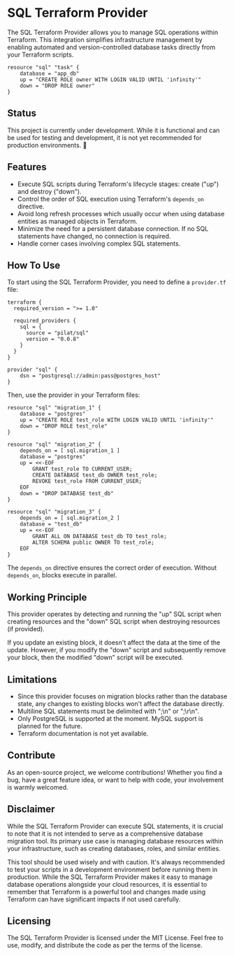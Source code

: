 # SQL Terraform Provider
The SQL Terraform Provider allows you to manage SQL operations within Terraform. This integration simplifies infrastructure management by enabling automated and version-controlled database tasks directly from your Terraform scripts.

```hcl
resource "sql" "task" {
    database = "app_db"
    up = "CREATE ROLE owner WITH LOGIN VALID UNTIL 'infinity'"
    down = "DROP ROLE owner"
}
```


## Status
This project is currently under development. While it is functional and can be used for testing and development, it is not yet recommended for production environments. 🚧


## Features
- Execute SQL scripts during Terraform's lifecycle stages: create ("up") and destroy ("down").
- Control the order of SQL execution using Terraform's `depends_on` directive.
- Avoid long refresh processes which usually occur when using database entities as managed objects in Terraform.
- Minimize the need for a persistent database connection. If no SQL statements have changed, no connection is required.
- Handle corner cases involving complex SQL statements.


## How To Use

To start using the SQL Terraform Provider, you need to define a `provider.tf` file:
```hcl
terraform {
  required_version = ">= 1.0"

  required_providers {
    sql = {
      source = "pilat/sql"
      version = "0.0.8"
    }
  }
}

provider "sql" {
    dsn = "postgresql://admin:pass@postgres_host"
}
```

Then, use the provider in your Terraform files:
```hcl
resource "sql" "migration_1" {
    database = "postgres"
    up = "CREATE ROLE test_role WITH LOGIN VALID UNTIL 'infinity'"
    down = "DROP ROLE test_role"
}

resource "sql" "migration_2" {
    depends_on = [ sql.migration_1 ]
    database = "postgres"
    up = <<-EOF
        GRANT test_role TO CURRENT_USER;
        CREATE DATABASE test_db OWNER test_role;
        REVOKE test_role FROM CURRENT_USER;
    EOF
    down = "DROP DATABASE test_db"
}

resource "sql" "migration_3" {
    depends_on = [ sql.migration_2 ]
    database = "test_db"
    up = <<-EOF
        GRANT ALL ON DATABASE test_db TO test_role;
        ALTER SCHEMA public OWNER TO test_role;
    EOF
}
```

The `depends_on` directive ensures the correct order of execution. Without `depends_on`, blocks execute in parallel.


## Working Principle
This provider operates by detecting and running the "up" SQL script when creating resources and the "down" SQL script when destroying resources (if provided).

If you update an existing block, it doesn't affect the data at the time of the update. However, if you modify the "down" script and subsequently remove your block, then the modified "down" script will be executed.


## Limitations
- Since this provider focuses on migration blocks rather than the database state, any changes to existing blocks won't affect the database directly.
- Multiline SQL statements must be delimited with ";\n" or ";\r\n".
- Only PostgreSQL is supported at the moment. MySQL support is planned for the future.
- Terraform documentation is not yet available.


## Contribute
As an open-source project, we welcome contributions! Whether you find a bug, have a great feature idea, or want to help with code, your involvement is warmly welcomed.


## Disclaimer
While the SQL Terraform Provider can execute SQL statements, it is crucial to note that it is not intended to serve as a comprehensive database migration tool. Its primary use case is managing database resources within your infrastructure, such as creating databases, roles, and similar entities.

This tool should be used wisely and with caution. It's always recommended to test your scripts in a development environment before running them in production. While the SQL Terraform Provider makes it easy to manage database operations alongside your cloud resources, it is essential to remember that Terraform is a powerful tool and changes made using Terraform can have significant impacts if not used carefully.


## Licensing
The SQL Terraform Provider is licensed under the MIT License. Feel free to use, modify, and distribute the code as per the terms of the license.
